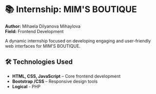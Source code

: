 # 📚 Internship: MIM'S BOUTIQUE  
**Author:** Mihaela Dilyanova Mihaylova  
**Field:** Frontend Development  

A dynamic internship focused on developing engaging and user-friendly web interfaces for MIM'S BOUTIQUE.

## 🛠️ Technologies Used  
- **HTML, CSS, JavaScript** – Core frontend development  
- **Bootstrap /CSS** – Responsive design tools  
- **Logical** - PHP

  
